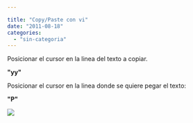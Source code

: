 ```yaml
---

title: "Copy/Paste con vi"
date: "2011-08-18"
categories: 
  - "sin-categoria"
---
```


Posicionar el cursor en la linea del texto a copiar.  
  
**"yy"**  
  
Posicionar el cursor en la linea donde se quiere pegar el texto:  
  
**"P"**

![](https://blogger.googleusercontent.com/tracker/3262098284547378612-3929235825840364800?l=tablondesastre.blogspot.com)
